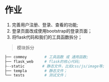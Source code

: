 # 作业 

1. 完善用户注册、登录、查看的功能;
2. 登录页面改成使用bootstrap的登录页面；
3. 将flask代码和我们的工具函数拆分；

> 模块拆分
```bash
├── commoy        # 工具函数 或 通用函数;
├── flask_web     # flask的核心代码;
├--static        # 静态文件，比如css/js/image等;
├── templa        # 静态文件；
└── tests         # 测试文件；
```
